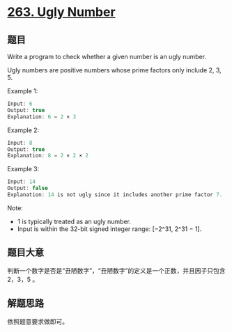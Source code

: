 # [263. Ugly Number](https://leetcode.com/problems/ugly-number/)

## 题目

Write a program to check whether a given number is an ugly number.

Ugly numbers are positive numbers whose prime factors only include 2, 3, 5.

Example 1:

```c
Input: 6
Output: true
Explanation: 6 = 2 × 3
```

Example 2:

```c
Input: 8
Output: true
Explanation: 8 = 2 × 2 × 2
```

Example 3:

```c
Input: 14
Output: false 
Explanation: 14 is not ugly since it includes another prime factor 7.
```

Note:

- 1 is typically treated as an ugly number.
- Input is within the 32-bit signed integer range: [−2^31,  2^31 − 1].


## 题目大意

判断一个数字是否是“丑陋数字”，“丑陋数字”的定义是一个正数，并且因子只包含 2，3，5 。

## 解题思路

依照题意要求做即可。

